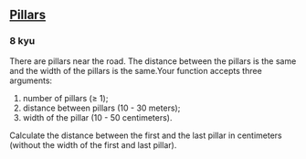 <h2><a href=https://www.codewars.com/kata/5bb0c58f484fcd170700063d/train/javascript target="_blank">Pillars</a></h2><h3>8 kyu</h3><p>There are pillars near the road. The distance between the pillars is the same and the width of the pillars is the same.Your function accepts three arguments:</p><ol><li>number of pillars (≥ 1);</li><li>distance between pillars (10 - 30 meters);</li><li>width of the pillar (10 - 50 centimeters).</li></ol><p>Calculate the distance between the first and the last pillar in centimeters (without the width of the first and last pillar).</p>